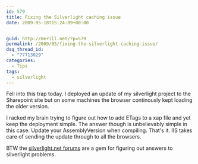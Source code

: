 ```yaml
---
id: 579
title: Fixing the Silverlight caching issue
date: 2009-05-18T15:24:09+00:00


guid: http://merill.net/?p=579
permalink: /2009/05/fixing-the-silverlight-caching-issue/
dsq_thread_id:
  - "77713029"
categories:
  - Tips
tags:
  - silverlight
---
```

Fell into this trap today. I deployed an update of my silverlight project to the Sharepoint site but on some machines the browser continously kept loading the older version.

I racked my brain trying to figure out how to add ETags to a xap file and yet keep the deployment simple. The answer though is unbelievably simple in this case. Update your AssemblyVersion when compiling. That's it. IIS takes care of sending the update through to all the browsers.

BTW the <a href="http://silverlight.net/forums/">silverlight.net forums</a> are a gem for figuring out answers to silverlight problems.